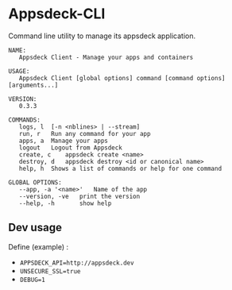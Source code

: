 Appsdeck-CLI
============

Command line utility to manage its appsdeck application.

```
NAME:
   Appsdeck Client - Manage your apps and containers

USAGE:
   Appsdeck Client [global options] command [command options] [arguments...]

VERSION:
   0.3.3

COMMANDS:
   logs, l	[-n <nblines> | --stream]
   run, r	Run any command for your app
   apps, a	Manage your apps
   logout	Logout from Appsdeck
   create, c	appsdeck create <name>
   destroy, d	appsdeck destroy <id or canonical name>
   help, h	Shows a list of commands or help for one command
   
GLOBAL OPTIONS:
   --app, -a '<name>'	Name of the app
   --version, -ve	print the version
   --help, -h		show help

```

Dev usage
---------

Define (example) :

* `APPSDECK_API=http://appsdeck.dev`
* `UNSECURE_SSL=true`
* `DEBUG=1`
